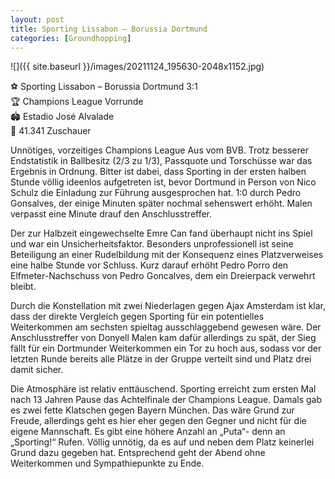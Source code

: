 ```yaml
---
layout: post
title: Sporting Lissabon – Borussia Dortmund
categories: [Groundhopping]
---
```



![]({{ site.baseurl }}/images/20211124_195630-2048x1152.jpg)

⚽️ Sporting Lissabon – Borussia Dortmund 3:1  
🏆 Champions League Vorrunde  
🏟 Estadio José Alvalade  
🥁 41.341 Zuschauer  

Unnötiges, vorzeitiges Champions League Aus vom BVB. Trotz besserer Endstatistik in Ballbesitz (2/3 zu 1/3), Passquote und Torschüsse war das Ergebnis in Ordnung. Bitter ist dabei, dass Sporting in der ersten halben Stunde völlig ideenlos aufgetreten ist, bevor Dortmund in Person von Nico Schulz die Einladung zur Führung ausgesprochen hat. 1:0 durch Pedro Gonsalves, der einige Minuten später nochmal sehenswert erhöht. Malen verpasst eine Minute drauf den Anschlusstreffer.

Der zur Halbzeit eingewechselte Emre Can fand überhaupt nicht ins Spiel und war ein Unsicherheitsfaktor. Besonders unprofessionell ist seine Beteiligung an einer Rudelbildung mit der Konsequenz eines Platzverweises eine halbe Stunde vor Schluss. Kurz darauf erhöht Pedro Porro den Elfmeter-Nachschuss von Pedro Goncalves, dem ein Dreierpack verwehrt bleibt.

Durch die Konstellation mit zwei Niederlagen gegen Ajax Amsterdam ist klar, dass der direkte Vergleich gegen Sporting für ein potentielles Weiterkommen am sechsten spieltag ausschlaggebend gewesen wäre. Der Anschlusstreffer von Donyell Malen kam dafür allerdings zu spät, der Sieg fällt für ein Dortmunder Weiterkommen ein Tor zu hoch aus, sodass vor der letzten Runde bereits alle Plätze in der Gruppe verteilt sind und Platz drei damit sicher.

Die Atmosphäre ist relativ enttäuschend. Sporting erreicht zum ersten Mal nach 13 Jahren Pause das Achtelfinale der Champions League. Damals gab es zwei fette Klatschen gegen Bayern München. Das wäre Grund zur Freude, allerdings geht es hier eher gegen den Gegner und nicht für die eigene Mannschaft. Es gibt eine höhere Anzahl an „Puta“- denn an „Sporting!“ Rufen. Völlig unnötig, da es auf und neben dem Platz keinerlei Grund dazu gegeben hat. Entsprechend geht der Abend ohne Weiterkommen und Sympathiepunkte zu Ende. 


